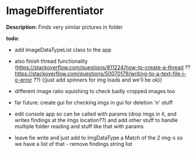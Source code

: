 # ImageDifferentiator
**Description:**
Finds very similar pictures in folder

**todo:**
- add ImageDataTypeList class to the app

- also finish thread functionality (https://stackoverflow.com/questions/811224/how-to-create-a-thread ?? https://stackoverflow.com/questions/50070179/writing-to-a-text-file-i-o-error ??) ((just add spinners for img loads and we'll be ok))
- different image ratio squishing to check badly cropped images too
- far future: create gui for checking imgs in gui for deletion 'n' stuff
- edit console app so can be called with params (drop imgs in it, and writes findings at the imgs location??) and add other stuff to handle multiple folder reading and stuff like that with params
- leave fie write and just add to ImgDataType a Match of the 2 img-s so we have a list of that - remove findings string list
